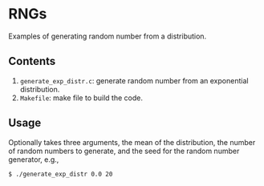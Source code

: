 # RNGs
Examples of generating random number from a distribution.

## Contents
1. `generate_exp_distr.c`: generate random number from an exponential
    distribution.
1. `Makefile`: make file to build the code.

## Usage
Optionally takes three arguments, the mean of the distribution, the number
of random numbers to generate, and the seed for the random number
generator, e.g.,
```
$ ./generate_exp_distr 0.0 20
```
